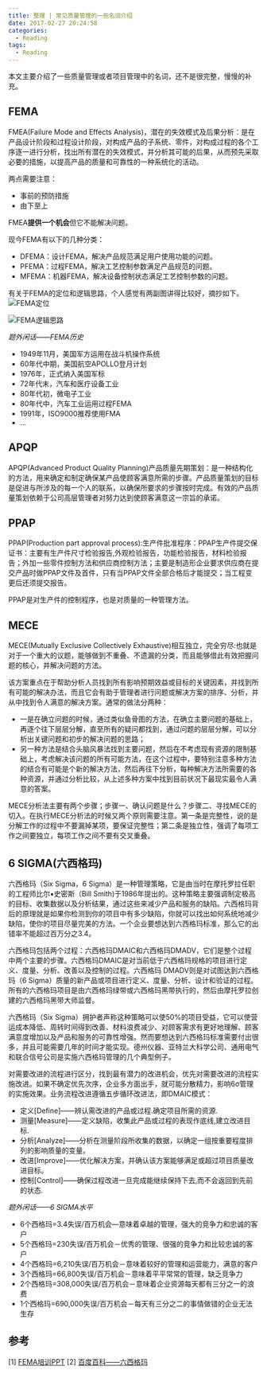 ```yaml
---
title: 整理 | 常见质量管理的一些名词介绍
date: 2017-02-27 20:24:58
categories:
  - Reading
tags:
  - Reading
---
```


本文主要介绍了一些质量管理或者项目管理中的名词，还不是很完整，慢慢的补充。

<!--more-->


## **FEMA**

FMEA(Failure Mode and Effects Analysis)，潜在的失效模式及后果分析：是在产品设计阶段和过程设计阶段，对构成产品的子系统、零件，对构成过程的各个工序逐一进行分析，找出所有潜在的失效模式，并分析其可能的后果，从而预先采取必要的措施，以提高产品的质量和可靠性的一种系统化的活动。

两点需要注意：

* 事前的预防措施
* 由下至上

FMEA**提供一个机会**但它不能解决问题。

现今FEMA有以下的几种分类：

* DFEMA：设计FEMA，解决产品规范满足用户使用功能的问题。
* PFEMA：过程FEMA，解决工艺控制参数满足产品规范的问题。
* MFEMA：机器FEMA，解决设备控制状态满足工艺控制参数的问题。

有关于FEMA的定位和逻辑思路，个人感觉有两副图讲得比较好，摘抄如下。
![FEMA定位](http://o85gvbiad.bkt.clouddn.com/20170227-quality-control-fema-positioning.png)

![FEMA逻辑思路](http://o85gvbiad.bkt.clouddn.com/20170227-quality-control-fema-logic.png)

*题外闲话——FEMA历史*

* 1949年11月，美国军方运用在战斗机操作系统
* 60年代中期，美国航空APOLLO登月计划
* 1976年，正式纳入美国军标
* 72年代末，汽车和医疗设备工业
* 80年代初，微电子工业
* 80年代中，汽车工业运用过程FEMA
* 1991年，ISO9000推荐使用FMA
* ...

## APQP

APQP(Advanced Product Quality Planning)产品质量先期策划：是一种结构化的方法，用来确定和制定确保某产品使顾客满意所需的步骤。产品质量策划的目标是促进与所涉及的每一个人的联系，以确保所要求的步骤按时完成。有效的产品质量策划依赖于公司高层管理者对努力达到使顾客满意这一宗旨的承诺。

## PPAP

PPAP(Production part approval process):生产件批准程序：PPAP生产件提交保证书：主要有生产件尺寸检验报告,外观检验报告，功能检验报告，材料检验报告；外加一些零件控制方法和供应商控制方法；主要是制造形企业要求供应商在提交产品时做PPAP文件及首件，只有当PPAP文件全部合格后才能提交；当工程变更后还须提交报告。

PPAP是对生产件的控制程序，也是对质量的一种管理方法。

## **MECE**

MECE(Mutually Exclusive Collectively Exhaustive)相互独立，完全穷尽:也就是对于一个重大的议题，能够做到不重叠、不遗漏的分类，而且能够借此有效把握问题的核心，并解决问题的方法。

该方案重点在于帮助分析人员找到所有影响预期效益或目标的关键因素，并找到所有可能的解决办法，而且它会有助于管理者进行问题或解决方案的排序、分析，并从中找到令人满意的解决方案。通常的做法分两种：

* 一是在确立问题的时候，通过类似鱼骨图的方法，在确立主要问题的基础上，再逐个往下层层分解，直至所有的疑问都找到，通过问题的层层分解，可以分析出关键问题和初步的解决问题的思路；
* 另一种方法是结合头脑风暴法找到主要问题，然后在不考虑现有资源的限制基础上，考虑解决该问题的所有可能方法，在这个过程中，要特别注意多种方法的结合有可能是个新的解决方法，然后再往下分析，每种解决方法所需要的各种资源，并通过分析比较，从上述多种方案中找到目前状况下最现实最令人满意的答案。

MECE分析法主要有两个步骤；步骤一、确认问题是什么？步骤二、寻找MECE的切入。在执行MECE分析法的时候又两个原则需要注意。第一条是完整性，说的是分解工作的过程中不要漏掉某项，要保证完整性；第二条是独立性，强调了每项工作之间要独立，每项工作之间不要有交叉重叠。

## **6 SIGMA(六西格玛)**

六西格玛（Six Sigma，6 Sigma）是一种管理策略，它是由当时在摩托罗拉任职的工程师比尔▪史密斯（Bill Smith)于1986年提出的。这种策略主要强调制定极高的目标、收集数据以及分析结果，通过这些来减少产品和服务的缺陷。六西格玛背后的原理就是如果你检测到你的项目中有多少缺陷，你就可以找出如何系统地减少缺陷，使你的项目尽量完美的方法。一个企业要想达到六西格玛标准，那么它的出错率不能超过百万分之3.4。

六西格玛包括两个过程：六西格玛DMAIC和六西格玛DMADV，它们是整个过程中两个主要的步骤。六西格玛DMAIC是对当前低于六西格玛规格的项目进行定义、度量、分析、改善以及控制的过程。六西格玛 DMADV则是对试图达到六西格玛（6 Sigma）质量的新产品或项目进行定义、度量、分析、设计和验证的过程。所有的六西格玛项目是由六西格玛绿带或六西格玛黑带执行的，然后由摩托罗拉创建的六西格玛黑带大师监督。

六西格玛（Six Sigma）拥护者声称这种策略可以使50%的项目受益，它可以使营运成本降低、周转时间得到改善、材料浪费减少、对顾客需求有更好地理解、顾客满意度增加以及产品和服务的可靠性增强。然而要想达到六西格玛标准需要付出很多，并且可能需要几年的时间才能实现。德州仪器、亚特兰大科学公司、通用电气和联合信号公司是实施六西格玛管理的几个典型例子。

对需要改进的流程进行区分，找到最有潜力的改进机会，优先对需要改进的流程实施改进。如果不确定优先次序，企业多方面出手，就可能分散精力，影响6σ管理的实施效果。业务流程改进遵循五步循环改进法，即DMAIC模式：

* 定义[Define]——辨认需改进的产品或过程.确定项目所需的资源.
* 测量[Measure]——定义缺陷，收集此产品或过程的表现作底线,建立改进目标.
* 分析[Analyze]——分析在测量阶段所收集的数据，以确定一组按重要程度排列的影响质量的变量。
* 改进[Improve]——优化解决方案，并确认该方案能够满足或超过项目质量改进目标。
* 控制[Control]——确保过程改进一旦完成能继续保持下去,而不会返回到先前的状态.

*题外闲话——6 SIGMA水平*

* 6个西格玛=3.4失误/百万机会―意味着卓越的管理，强大的竞争力和忠诚的客户
* 5个西格玛=230失误/百万机会－优秀的管理、很强的竞争力和比较忠诚的客户
* 4个西格玛=6,210失误/百万机会－意味着较好的管理和运营能力，满意的客户
* 3个西格玛=66,800失误/百万机会－意味着平平常常的管理，缺乏竞争力
* 2个西格玛=308,000失误/百万机会－意味着企业资源每天都有三分之一的浪费
* 1个西格玛=690,000失误/百万机会－每天有三分之二的事情做错的企业无法生存

## 参考
[1] [FEMA培训PPT](http://wenku.baidu.com/link?url=dWWAfiAqU7T8gnX7gp6GVAzqemFBsvmL-Jl_PtecQlhKWvoxlLDCMb-1bwhvuVKzLHQhHetGIHKWWFmZeedNHuAg4wCHMTOm-_HIJMn7cyq)
[2] [百度百科——六西格玛]()
